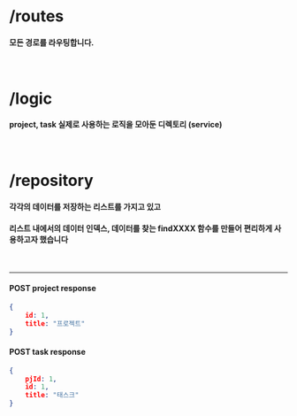 # /routes
#### 모든 경로를 라우팅합니다.
<br>

# /logic
#### project, task 실제로 사용하는 로직을 모아둔 디렉토리 (service)
<br>

# /repository
#### 각각의 데이터를 저장하는 리스트를 가지고 있고

#### 리스트 내에서의 데이터 인덱스, 데이터를 찾는 findXXXX 함수를 만들어 편리하게 사용하고자 했습니다

<br>

---

####  POST project response

```json
{
    id: 1,
    title: "프로젝트"
} 
```
  

#### POST task response

```json
{
    pjId: 1,
    id: 1,
    title: "태스크"
} 
```

